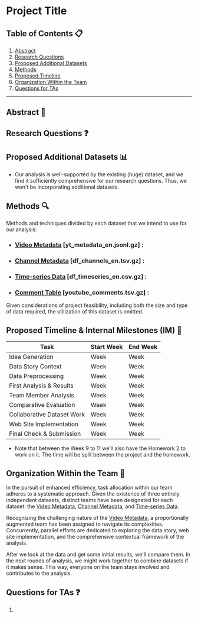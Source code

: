 # Project Title

## Table of Contents 📋
1. [Abstract](#abstract)
2. [Research Questions](#research-questions)
3. [Proposed Additional Datasets](#proposed-additional-datasets)
4. [Methods](#methods)
5. [Proposed Timeline](#proposed-timeline--internal-milestones-im-)
6. [Organization Within the Team](#organization-within-the-team)
7. [Questions for TAs](#questions-for-tas-optional)

---

## Abstract 📝
<!-- A brief overview (around 150 words) describing the project's idea and goals. Discuss the motivation behind the project, the story you aim to tell, and why it's significant. -->

## Research Questions ❓
<!-- - List the specific research questions you plan to address during the project. This helps to outline the scope and focus of your data analysis. -->

## Proposed Additional Datasets 📊
<!-- - If applicable, provide a list of additional datasets you intend to use. Include details on how you plan to acquire, manage, process, and enrich these datasets. Consider data size and format, and demonstrate that you've familiarized yourself with relevant documentation. -->
- Our analysis is well-supported by the existing (huge) dataset, and we find it sufficiently comprehensive for our research questions. Thus, we won't be incorporating additional datasets.

## Methods 🔍
<!-- - Briefly describe the methods and techniques you intend to use for the data analysis. This could include statistical methods, machine learning algorithms, or any other relevant approaches. -->
Methods and techniques divided by each dataset that we intend to use for our analysis: 
- ### [Video Metadata](#video-metadata-yt_metadata_enjsonlgz) [yt_metadata_en.jsonl.gz] :
- ### [Channel Metadata](#channel-metadata-df_channels_entsvgz) [df_channels_en.tsv.gz] : 
- ### [Time-series Data](#time-series-data-df_timeseries_encsvgz) [df_timeseries_en.csv.gz] : 
- ### [Comment Table](#comment-table-youtube_commentstsvgz) [youtube_comments.tsv.gz] : 
Given considerations of project feasibility, including both the size and type of data required, the utilization of this dataset is omitted.

## Proposed Timeline & Internal Milestones (IM) 📅

| Task                         | Start Week | End Week  |
| -------------------          | ---------- | --------- |
| Idea Generation              | Week       | Week      |
| Data Story Context           | Week       | Week      |
| Data Preprocessing           | Week       | Week      |
| First Analysis & Results     | Week       | Week      |
| Team Member Analysis         | Week       | Week      |
| Comparative Evaluation       | Week       | Week      |
| Collaborative Dataset Work   | Week       | Week      |
| Web Site Implementation      | Week       | Week      |
| Final Check & Submission     | Week       | Week      |

- Note that between the Week 9 to 11 we'll also have the Homework 2 to work on it. The time will be split between the project and the homework.

## Organization Within the Team 🤝
<!-- - List internal milestones for the team, leading up to project Milestone P3. This section helps ensure everyone is on the same page regarding responsibilities and progress. -->
In the pursuit of enhanced efficiency, task allocation within our team adheres to a systematic approach. Given the existence of three entirely independent datasets, distinct teams have been designated for each dataset: the [Video Metadata](#video-metadata), [Channel Metadata](#channel-metadata), and [Time-series Data](#time-series-data).

Recognizing the challenging nature of the [Video Metadata](#video-metadata), a proportionally augmented team has been assigned to navigate its complexities. Concurrently, parallel efforts are dedicated to exploring the data story, web site implementation, and the comprehensive contextual framework of the analysis.

After we look at the data and get some initial results, we'll compare them. In the next rounds of analysis, we might work together to combine datasets if it makes sense. This way, everyone on the team stays involved and contributes to the analysis.

## Questions for TAs ❓
<!-- - Include any questions you have for the teaching assistants regarding the proposed project. This is an optional section, but it's a good opportunity to seek clarification or guidance. -->
1.
